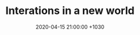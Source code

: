 ---
layout: post
title: "Interations in a new world"
date: 2020-04-15 21:00:00 +1030
description: Interactions in a new world.
img:  interactions-in-a-new-world.jpg
---